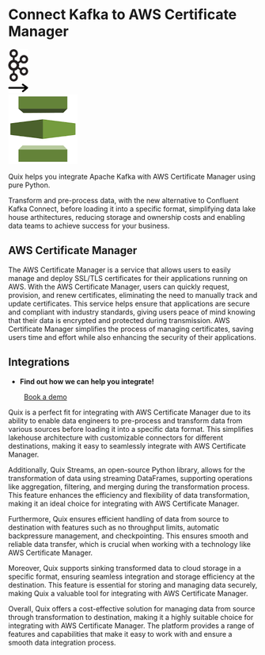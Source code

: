 # Connect Kafka to AWS Certificate Manager

<div class="connect-images cards blog-grid-card" markdown>
<div>
<img src="../images/kafka_logo.png" width="40px" />
</div>
<div>
<img src="../images/arrow.svg" width="40px" />
</div>
<div>
<img src="./images/aws-certificate-manager_1.jpg" />
</div>
</div>

Quix helps you integrate Apache Kafka with AWS Certificate Manager using pure Python.

Transform and pre-process data, with the new alternative to Confluent Kafka Connect, before loading it into a specific format, simplifying data lake house arthitectures, reducing storage and ownership costs and enabling data teams to achieve success for your business.

## AWS Certificate Manager

The AWS Certificate Manager is a service that allows users to easily manage and deploy SSL/TLS certificates for their applications running on AWS. With the AWS Certificate Manager, users can quickly request, provision, and renew certificates, eliminating the need to manually track and update certificates. This service helps ensure that applications are secure and compliant with industry standards, giving users peace of mind knowing that their data is encrypted and protected during transmission. AWS Certificate Manager simplifies the process of managing certificates, saving users time and effort while also enhancing the security of their applications.

## Integrations

<div class="grid cards" markdown>

- __Find out how we can help you integrate!__

    <a class="md-button md-button--primary" href="https://share.hsforms.com/1iW0TmZzKQMChk0lxd_tGiw4yjw2?__hstc=175542013.2303933fbd746c0ac86d9ccbe9bc9100.1728383268831.1729603416735.1729620918855.31&__hssc=175542013.1.1729620918855&__hsfp=2132701734" target="_blank" style="margin:.5rem;">Book a demo</a>

</div>


Quix is a perfect fit for integrating with AWS Certificate Manager due to its ability to enable data engineers to pre-process and transform data from various sources before loading it into a specific data format. This simplifies lakehouse architecture with customizable connectors for different destinations, making it easy to seamlessly integrate with AWS Certificate Manager. 

Additionally, Quix Streams, an open-source Python library, allows for the transformation of data using streaming DataFrames, supporting operations like aggregation, filtering, and merging during the transformation process. This feature enhances the efficiency and flexibility of data transformation, making it an ideal choice for integrating with AWS Certificate Manager.

Furthermore, Quix ensures efficient handling of data from source to destination with features such as no throughput limits, automatic backpressure management, and checkpointing. This ensures smooth and reliable data transfer, which is crucial when working with a technology like AWS Certificate Manager.

Moreover, Quix supports sinking transformed data to cloud storage in a specific format, ensuring seamless integration and storage efficiency at the destination. This feature is essential for storing and managing data securely, making Quix a valuable tool for integrating with AWS Certificate Manager.

Overall, Quix offers a cost-effective solution for managing data from source through transformation to destination, making it a highly suitable choice for integrating with AWS Certificate Manager. The platform provides a range of features and capabilities that make it easy to work with and ensure a smooth data integration process.

